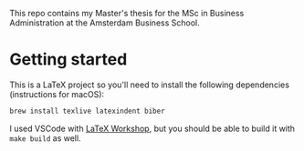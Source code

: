 This repo contains my Master's thesis for the MSc in Business Administration at the Amsterdam Business School.

# Getting started

This is a LaTeX project so you'll need to install the following dependencies (instructions for macOS):

```sh
brew install texlive latexindent biber
```

I used VSCode with [LaTeX Workshop](https://github.com/James-Yu/LaTeX-Workshop), but you should be able to build it with `make build` as well.

